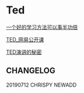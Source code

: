 # Ted

[一个好的学习方法可以事半功倍](https://www.bilibili.com/video/av50956391/)

[TED\_网易公开课](https://open.163.com/ted/)

[TED演讲的秘密](http://open.163.com/special/openclass/tedtalk.html)

## CHANGELOG
20190712 CHRISPY NEWADD

